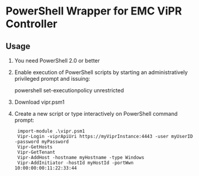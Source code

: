 PowerShell Wrapper for EMC ViPR Controller
==========================================

Usage
-----
1. You need PowerShell 2.0 or better

2. Enable execution of PowerShell scripts by starting an administratively privileged prompt and issuing:

    powershell set-executionpolicy unrestricted
    
3. Download vipr.psm1

4. Create a new script or type interactively on PowerShell command prompt:

        import-module .\vipr.psm1
        Vipr-Login -viprApiUri https://myViprInstance:4443 -user myUserID -password myPassword
        Vipr-GetHosts
        Vipr-GetTenant
        Vipr-AddHost -hostname myHostname -type Windows
        Vipr-AddInitiator -hostId myHostId -portWwn 10:00:00:00:11:22:33:44
